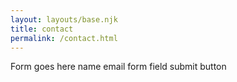 ```yaml
---
layout: layouts/base.njk
title: contact
permalink: /contact.html
---
```


Form goes here
name
email
form field
submit button